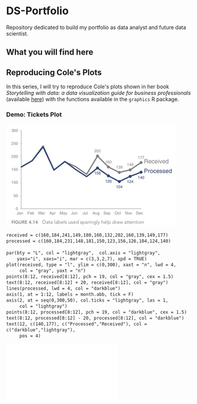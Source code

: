 # DS-Portfolio
Repository dedicated to build my portfolio as data analyst and future data scientist.

## What you will find here


## Reproducing Cole's Plots

In this series, I will try to reproduce Cole's plots shown in her book *Storytelling with data: a data visualization guide for business professionals* (available [here](https://www.amazon.com.mx/Storytelling-Data-Visualization-Business-Professionals/dp/1119002257)) with the functions available in the `graphics` R package.

### Demo: Tickets Plot

![Cole's Version](/Image/ticket-cole-version.jpg)
```
received = c(160,184,241,149,180,160,132,202,160,139,149,177)
processed = c(160,184,231,148,181,150,123,156,126,104,124,140)

par(bty = "L", col = "lightgray",  col.axis = "lightgray",
    yaxs="i", xaxs="i", mar = c(3,3,2,7), xpd = TRUE)
plot(received, type = "l", ylim = c(0,300), xaxt = "n", lwd = 4, 
     col = "gray", yaxt = "n")
points(8:12, received[8:12], pch = 19, col = "gray", cex = 1.5)
text(8:12, received[8:12] + 20, received[8:12], col = "gray")
lines(processed, lwd = 4, col = "darkblue")
axis(1, at = 1:12, labels = month.abb, tick = F)
axis(2, at = seq(0,300,50), col.ticks = "lightgray", las = 1,
     col = "lightgray")
points(8:12, processed[8:12], pch = 19, col = "darkblue", cex = 1.5)
text(8:12, processed[8:12] - 20, processed[8:12], col = "darkblue")
text(12, c(140,177), c("Processed","Received"), col = c("darkblue","lightgray"),
     pos = 4)
```
![My Version](/Image/ticket-my-version.pdf)
